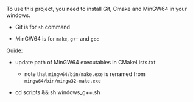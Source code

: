 To use this project, you need to install Git, Cmake and MinGW64 in your windows.
 * Git is for `sh` command
 
 * MinGW64 is for `make`, `g++` and `gcc`
 
 
Guide:

 * update path of MinGW64 executables in CMakeLists.txt
 
    * note that `mingw64/bin/make.exe` is renamed from `mingw64/bin/mingw32-make.exe`
 
 * cd scripts && sh windows_g++.sh

